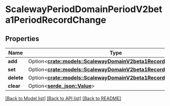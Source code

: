 # ScalewayPeriodDomainPeriodV2beta1PeriodRecordChange

## Properties

Name | Type | Description | Notes
------------ | ------------- | ------------- | -------------
**add** | Option<[**crate::models::ScalewayDomainV2beta1RecordChangeAdd**](scaleway_domain_v2beta1_RecordChange_add.md)> |  | [optional]
**set** | Option<[**crate::models::ScalewayDomainV2beta1RecordChangeSet**](scaleway_domain_v2beta1_RecordChange_set.md)> |  | [optional]
**delete** | Option<[**crate::models::ScalewayDomainV2beta1RecordChangeDelete**](scaleway_domain_v2beta1_RecordChange_delete.md)> |  | [optional]
**clear** | Option<[**serde_json::Value**](.md)> |  | [optional]

[[Back to Model list]](../README.md#documentation-for-models) [[Back to API list]](../README.md#documentation-for-api-endpoints) [[Back to README]](../README.md)


